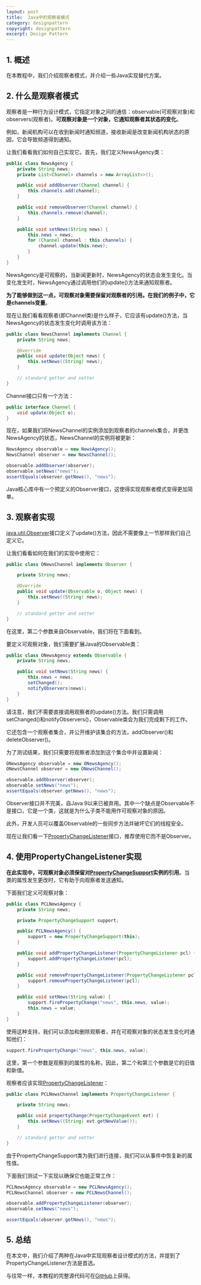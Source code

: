 ```yaml
---
layout: post
title:  Java中的观察者模式
category: designpattern
copyright: designpattern
excerpt: Design Pattern
---
```


## 1. 概述

在本教程中，我们介绍观察者模式，并介绍一些Java实现替代方案。

## 2. 什么是观察者模式

观察者是一种行为设计模式，它指定对象之间的通信：observable(可观察对象)和observers(观察者)。**可观察对象是一个对象，它通知观察者其状态的变化**。

例如，新闻机构可以在收到新闻时通知频道，接收新闻是改变新闻机构状态的原因，它会导致频道得到通知。

让我们看看我们如何自己实现它。首先，我们定义NewsAgency类：

```java
public class NewsAgency {
    private String news;
    private List<Channel> channels = new ArrayList<>();

    public void addObserver(Channel channel) {
        this.channels.add(channel);
    }

    public void removeObserver(Channel channel) {
        this.channels.remove(channel);
    }

    public void setNews(String news) {
        this.news = news;
        for (Channel channel : this.channels) {
            channel.update(this.news);
        }
    }
}
```

NewsAgency是可观察的，当新闻更新时，NewsAgency的状态会发生变化。当变化发生时，NewsAgency通过调用他们的update()方法来通知观察者。

**为了能够做到这一点，可观察对象需要保留对观察者的引用。在我们的例子中，它是channels变量**。

现在让我们看看观察者(即Channel类)是什么样子，它应该有update()方法，当NewsAgency的状态发生变化时调用该方法：

```java
public class NewsChannel implements Channel {
    private String news;

    @Override
    public void update(Object news) {
        this.setNews((String) news);
    } 

    // standard getter and setter
}
```

Channel接口只有一个方法：

```java
public interface Channel {
    void update(Object o);
}
```

现在，如果我们将NewsChannel的实例添加到观察者的channels集合，并更改NewsAgency的状态，NewsChannel的实例将被更新：

```java
NewsAgency observable = new NewsAgency();
NewsChannel observer = new NewsChannel();

observable.addObserver(observer);
observable.setNews("news");
assertEquals(observer.getNews(), "news");
```

Java核心库中有一个预定义的Observer接口，这使得实现观察者模式变得更加简单。

## 3. 观察者实现

[java.util.Observer](https://docs.oracle.com/en/java/javase/11/docs/api/java.base/java/util/Observer.html)接口定义了update()方法，因此不需要像上一节那样我们自己定义它。

让我们看看如何在我们的实现中使用它：

```java
public class ONewsChannel implements Observer {

    private String news;

    @Override
    public void update(Observable o, Object news) {
        this.setNews((String) news);
    }

    // standard getter and setter
}
```

在这里，第二个参数来自Observable，我们将在下面看到。

要定义可观察对象，我们需要扩展Java的Observable类：

```java
public class ONewsAgency extends Observable {
    private String news;

    public void setNews(String news) {
        this.news = news;
        setChanged();
        notifyObservers(news);
    }
}
```

请注意，我们不需要直接调用观察者的update()方法。我们只需调用setChanged()和notifyObservers()，Observable类会为我们完成剩下的工作。

它还包含一个观察者集合，并公开维护该集合的方法，addObserver()和deleteObserver()。

为了测试结果，我们只需要将观察者添加到这个集合中并设置新闻：

```java
ONewsAgency observable = new ONewsAgency();
ONewsChannel observer = new ONewsChannel();

observable.addObserver(observer);
observable.setNews("news");
assertEquals(observer.getNews(), "news");
```

Observer接口并不完美，自Java 9以来已被弃用。其中一个缺点是Observable不是接口，它是一个类，这就是为什么子类不能用作可观察对象的原因。

此外，开发人员可以覆盖Observable的一些同步方法并破坏它们的线程安全。

现在让我们看一下[PropertyChangeListener](https://docs.oracle.com/en/java/javase/11/docs/api/java.desktop/java/beans/PropertyChangeListener.html)接口，推荐使用它而不是Observer。

## 4. 使用PropertyChangeListener实现

**在此实现中，可观察对象必须保留对[PropertyChangeSupport](https://docs.oracle.com/en/java/javase/11/docs/api/java.desktop/java/beans/PropertyChangeSupport.html)实例的引用**。当类的属性发生更改时，它有助于向观察者发送通知。

下面我们定义可观察对象：

```java
public class PCLNewsAgency {
    private String news;

    private PropertyChangeSupport support;

    public PCLNewsAgency() {
        support = new PropertyChangeSupport(this);
    }

    public void addPropertyChangeListener(PropertyChangeListener pcl) {
        support.addPropertyChangeListener(pcl);
    }

    public void removePropertyChangeListener(PropertyChangeListener pcl) {
        support.removePropertyChangeListener(pcl);
    }

    public void setNews(String value) {
        support.firePropertyChange("news", this.news, value);
        this.news = value;
    }
}
```

使用这种支持，我们可以添加和删除观察者，并在可观察对象的状态发生变化时通知他们：

```java
support.firePropertyChange("news", this.news, value);
```

这里，第一个参数是观察到的属性的名称，因此，第二个和第三个参数是它的旧值和新值。

观察者应该实现[PropertyChangeListener](https://docs.oracle.com/en/java/javase/11/docs/api/java.desktop/java/beans/PropertyChangeListener.html)：

```java
public class PCLNewsChannel implements PropertyChangeListener {

    private String news;

    public void propertyChange(PropertyChangeEvent evt) {
        this.setNews((String) evt.getNewValue());
    }

    // standard getter and setter
}
```

由于PropertyChangeSupport类为我们进行连接，我们可以从事件中恢复新的属性值。

下面我们测试一下实现以确保它也能正常工作：

```java
PCLNewsAgency observable = new PCLNewsAgency();
PCLNewsChannel observer = new PCLNewsChannel();

observable.addPropertyChangeListener(observer);
observable.setNews("news");

assertEquals(observer.getNews(), "news");
```

## 5. 总结

在本文中，我们介绍了两种在Java中实现观察者设计模式的方法，并提到了PropertyChangeListener方法是首选。

与往常一样，本教程的完整源代码可在[GitHub](https://github.com/tuyucheng7/taketoday-tutorial4j/tree/master/design-patterns-modules)上获得。